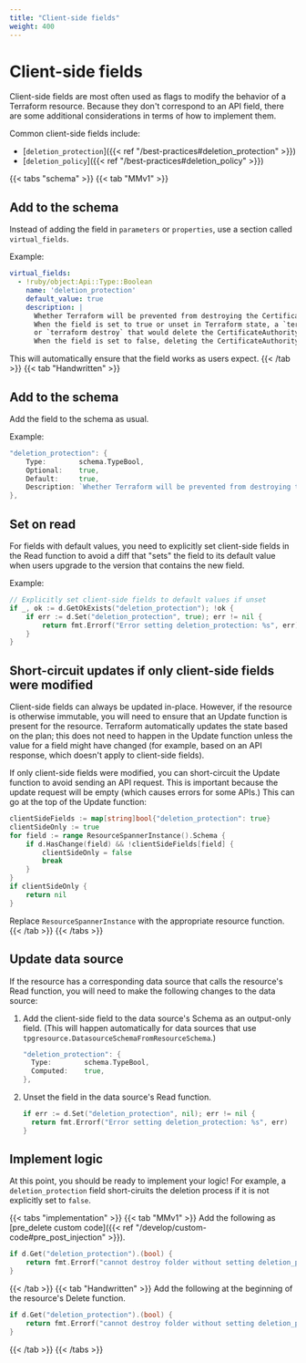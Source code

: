 ```yaml
---
title: "Client-side fields"
weight: 400
---
```


# Client-side fields

Client-side fields are most often used as flags to modify the behavior of a Terraform resource. Because they don't correspond to an API field, there are some additional considerations in terms of how to implement them.

Common client-side fields include:

- [`deletion_protection`]({{< ref "/best-practices#deletion_protection" >}})
- [`deletion_policy`]({{< ref "/best-practices#deletion_policy" >}})

{{< tabs "schema" >}}
{{< tab "MMv1" >}}
## Add to the schema

Instead of adding the field in `parameters` or `properties`, use a section called `virtual_fields`.

Example:
```yaml
virtual_fields:
  - !ruby/object:Api::Type::Boolean
    name: 'deletion_protection'
    default_value: true
    description: |
      Whether Terraform will be prevented from destroying the CertificateAuthority.
      When the field is set to true or unset in Terraform state, a `terraform apply`
      or `terraform destroy` that would delete the CertificateAuthority will fail.
      When the field is set to false, deleting the CertificateAuthority is allowed.
```

This will automatically ensure that the field works as users expect.
{{< /tab >}}
{{< tab "Handwritten" >}}
## Add to the schema

Add the field to the schema as usual.

Example:

```go
"deletion_protection": {
	Type:        schema.TypeBool,
	Optional:    true,
	Default:     true,
	Description: `Whether Terraform will be prevented from destroying the instance. When the field is set to true or unset in Terraform state, a terraform apply or terraform destroy that would delete the table will fail. When the field is set to false, deleting the table is allowed.`,
},
```
## Set on read

For fields with default values, you need to explicitly set client-side fields in the Read function to avoid a diff that "sets" the field to its default value when users upgrade to the version that contains the new field.

Example:

```go
// Explicitly set client-side fields to default values if unset
if _, ok := d.GetOkExists("deletion_protection"); !ok {
	if err := d.Set("deletion_protection", true); err != nil {
		return fmt.Errorf("Error setting deletion_protection: %s", err)
	}
}
```

## Short-circuit updates if only client-side fields were modified

Client-side fields can always be updated in-place. However, if the resource is otherwise immutable, you will need to ensure that an Update function is present for the resource. Terraform automatically updates the state based on the plan; this does not need to happen in the Update function unless the value for a field might have changed (for example, based on an API response, which doesn't apply to client-side fields).

If only client-side fields were modified, you can short-circuit the Update function to avoid sending an API request. This is important because the update request will be empty (which causes errors for some APIs.) This can go at the top of the Update function:

```go
clientSideFields := map[string]bool{"deletion_protection": true}
clientSideOnly := true
for field := range ResourceSpannerInstance().Schema {
	if d.HasChange(field) && !clientSideFields[field] {
		clientSideOnly = false
		break
	}
}
if clientSideOnly {
	return nil
}
```

Replace `ResourceSpannerInstance` with the appropriate resource function.
{{< /tab >}}
{{< /tabs >}}

## Update data source

If the resource has a corresponding data source that calls the resource's Read function, you will need to make the following changes to the data source:

1. Add the client-side field to the data source's Schema as an output-only field. (This will happen automatically for data sources that use `tpgresource.DatasourceSchemaFromResourceSchema`.)

   ```go
   "deletion_protection": {
     Type:        schema.TypeBool,
     Computed:    true,
   },
   ```
2. Unset the field in the data source's Read function.

   ```go
   if err := d.Set("deletion_protection", nil); err != nil {
     return fmt.Errorf("Error setting deletion_protection: %s", err)
   }
   ```

## Implement logic

At this point, you should be ready to implement your logic! For example, a `deletion_protection` field short-ciruits the deletion process if it is not explicitly set to `false`.

{{< tabs "implementation" >}}
{{< tab "MMv1" >}}
Add the following as [pre_delete custom code]({{< ref "/develop/custom-code#pre_post_injection" >}}).

```go
if d.Get("deletion_protection").(bool) {
	return fmt.Errorf("cannot destroy folder without setting deletion_protection=false and running `terraform apply`")
}
```
{{< /tab >}}
{{< tab "Handwritten" >}}
Add the following at the beginning of the resource's Delete function.

```go
if d.Get("deletion_protection").(bool) {
	return fmt.Errorf("cannot destroy folder without setting deletion_protection=false and running `terraform apply`")
}
```
{{< /tab >}}
{{< /tabs >}}
